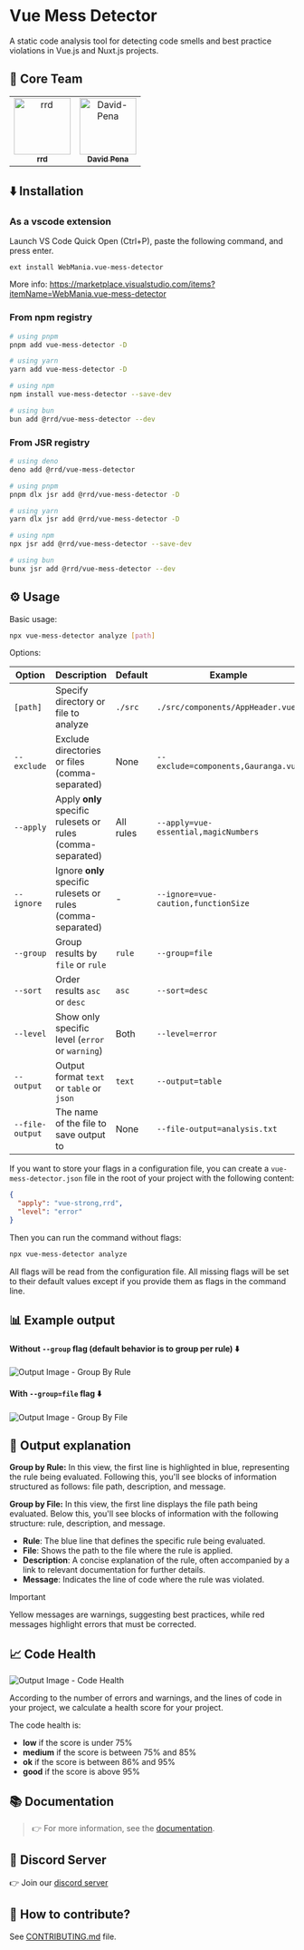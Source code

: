 # Vue Mess Detector

A static code analysis tool for detecting code smells and best practice violations in Vue.js and Nuxt.js projects.

## 👥 Core Team

<table>
  <tr>
    <td align="center" style="border: none;">
      <a href="https://github.com/rrd108">
        <img src="https://github.com/rrd108.png?size=100" width="100px;" alt="rrd"/>
        <br />
        <sub><b>rrd</b></sub>
      </a>
    </td>
    <td align="center" style="border: none;">
      <a href="https://github.com/David-Pena">
        <img src="https://github.com/David-Pena.png?size=100" width="100px;" alt="David-Pena"/>
        <br />
        <sub><b>David Pena</b></sub>
      </a>
    </td>
  </tr>
</table>

## ⬇️ Installation

### As a vscode extension

Launch VS Code Quick Open (Ctrl+P), paste the following command, and press enter.

```
ext install WebMania.vue-mess-detector
```

More info: https://marketplace.visualstudio.com/items?itemName=WebMania.vue-mess-detector

### From npm registry

```bash
# using pnpm
pnpm add vue-mess-detector -D

# using yarn
yarn add vue-mess-detector -D

# using npm
npm install vue-mess-detector --save-dev

# using bun
bun add @rrd/vue-mess-detector --dev
```

### From JSR registry

```bash
# using deno
deno add @rrd/vue-mess-detector

# using pnpm
pnpm dlx jsr add @rrd/vue-mess-detector -D

# using yarn
yarn dlx jsr add @rrd/vue-mess-detector -D

# using npm
npx jsr add @rrd/vue-mess-detector --save-dev

# using bun
bunx jsr add @rrd/vue-mess-detector --dev
```

## ⚙️ Usage

Basic usage:

```bash
npx vue-mess-detector analyze [path]
```

Options:

| Option      | Description                                             | Default | Example                                                |
| ----------- | ------------------------------------------------------- | ------- | ------------------------------------------------------ |
| `[path]`    | Specify directory or file to analyze                    | `./src` | `./src/components/AppHeader.vue` |
| `--exclude` | Exclude directories or files (comma-separated)          | None    | `--exclude=components,Gauranga.vue`                    |
| `--apply`   | Apply **only** specific rulesets or rules (comma-separated) | All rules | `--apply=vue-essential,magicNumbers`        |
| `--ignore`  | Ignore **only** specific rulesets or rules (comma-separated) | -    | `--ignore=vue-caution,functionSize`                    |
| `--group`   | Group results by `file` or `rule`                       | `rule`  | `--group=file`                                         |
| `--sort`   | Order results `asc` or `desc`                         | `asc`   | `--sort=desc`                                         |
| `--level`   | Show only specific level (`error` or `warning`)         | Both    | `--level=error`                                        |
| `--output`  | Output format `text` or `table` or `json`               | `text`  | `--output=table`                                        |
| `--file-output`  | The name of the file to save output to               | None  | `--file-output=analysis.txt`                            |


If you want to store your flags in a configuration file, you can create a `vue-mess-detector.json` file in the root of your project with the following content:

```json
{
  "apply": "vue-strong,rrd",
  "level": "error"
}
```

Then you can run the command without flags:

```bash
npx vue-mess-detector analyze
```

All flags will be read from the configuration file. All missing flags will be set to their default values except if you provide them as flags in the command line.

## 📊 Example output

#### Without `--group` flag (default behavior is to group per rule) ⬇️

![Output Image - Group By Rule](./docs/public/results-per-rule.png)

#### With `--group=file` flag ⬇️

![Output Image - Group By File](./docs/public/results-per-file.png)

## 🧾 Output explanation

**Group by Rule:** In this view, the first line is highlighted in blue, representing the rule being evaluated. Following this, you'll see blocks of information structured as follows: file path, description, and message.

**Group by File:** In this view, the first line displays the file path being evaluated. Below this, you'll see blocks of information with the following structure: rule, description, and message.

- **Rule**: The blue line that defines the specific rule being evaluated.
- **File**: Shows the path to the file where the rule is applied.
- **Description**: A concise explanation of the rule, often accompanied by a link to relevant documentation for further details.
- **Message**: Indicates the line of code where the rule was violated.

> [!IMPORTANT]
> Yellow messages are warnings, suggesting best practices, while red messages highlight errors that must be corrected.

## 📈 Code Health

![Output Image - Code Health](./docs/public/code-health.png)

According to the number of errors and warnings, and the lines of code in your project, we calculate a health score for your project.

The code health is:

- **low** if the score is under 75%
- **medium** if the score is between 75% and 85%
- **ok** if the score is between 86% and 95%
- **good** if the score is above 95%

## 📚 Documentation

> 👉 For more information, see the [documentation](https://vue-mess-detector.webmania.cc/).

## 👥 Discord Server
👉 Join our [discord server](https://discord.gg/nXKwzk97jn)

## 🤝 How to contribute?

See [CONTRIBUTING.md](https://github.com/rrd108/vue-mess-detector/blob/main/CONTRIBUTING.md) file.
